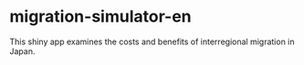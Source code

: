 # migration-simulator-en
This shiny app examines the costs and benefits of interregional migration in Japan.
